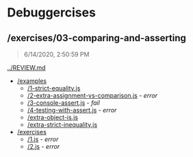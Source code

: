 # Debuggercises 

## /exercises/03-comparing-and-asserting 

> 6/14/2020, 2:50:59 PM 

[../REVIEW.md](../REVIEW.md)

- [/examples](./examples/REVIEW.md)
  - [/1-strict-equality.js](./examples/REVIEW.md#1-strict-equalityjs)  
  - [/2-extra-assignment-vs-comparison.js](./examples/REVIEW.md#2-extra-assignment-vs-comparisonjs) - _error_ 
  - [/3-console-assert.js](./examples/REVIEW.md#3-console-assertjs) - _fail_ 
  - [/4-testing-with-assert.js](./examples/REVIEW.md#4-testing-with-assertjs) - _error_ 
  - [/extra-object-is.js](./examples/REVIEW.md#extra-object-isjs)  
  - [/extra-strict-inequality.js](./examples/REVIEW.md#extra-strict-inequalityjs)  
- [/exercises](./exercises/REVIEW.md)
  - [/1.js](./exercises/REVIEW.md#1js) - _error_ 
  - [/2.js](./exercises/REVIEW.md#2js) - _error_ 

